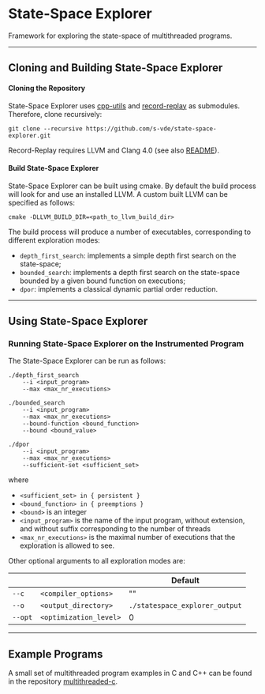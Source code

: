 # State-Space Explorer
Framework for exploring the state-space of multithreaded programs.

---

## Cloning and Building State-Space Explorer 

#### Cloning the Repository

State-Space Explorer uses 
[cpp-utils](https://github.com/s-vde/cpp-utils) and
[record-replay](https://github.com/s-vde/record-replay) as submodules. Therefore, clone recursively:

```
git clone --recursive https://github.com/s-vde/state-space-explorer.git
```

Record-Replay requires LLVM and Clang 4.0 (see also [README](https://github.com/s-vde/record-replay/blob/master/README.md)).

#### Build State-Space Explorer

State-Space Explorer can be built using cmake. By default the build process will look for and use an installed LLVM. A custom built LLVM can be specified as follows:

```
cmake -DLLVM_BUILD_DIR=<path_to_llvm_build_dir>
```

The build process will produce a number of executables, corresponding to different exploration modes:
* `depth_first_search`: implements a simple depth first search on the state-space;
* `bounded_search`: implements a depth first search on the state-space bounded by a given bound function on executions;
* `dpor`: implements a classical dynamic partial order reduction.

---

## Using State-Space Explorer

### Running State-Space Explorer on the Instrumented Program
 
The State-Space Explorer can be run as follows:

```
./depth_first_search 
    --i <input_program> 
    --max <max_nr_executions>
```

```
./bounded_search
    --i <input_program> 
    --max <max_nr_executions>
    --bound-function <bound_function>
    --bound <bound_value>
```

```
./dpor 
    --i <input_program> 
    --max <max_nr_executions>
    --sufficient-set <sufficient_set>
```

where
- `<sufficient_set> in { persistent }`
- `<bound_function> in { preemptions }`
- `<bound>` is an integer
- `<input_program>` is the name of the input program, without extension, and without suffix corresponding to the number of threads
- `<max_nr_executions>` is the maximal number of executions that the exploration is allowed to see.

Other optional arguments to all exploration modes are:

|              |                             | Default                              |
| ------------ | --------------------------- | ------------------------------------ |
| ```--c```    | ```<compiler_options>```    | ""                                   |
| ```--o```    | ```<output_directory>```    | ```./statespace_explorer_output```   |
| ```--opt```  | ```<optimization_level>```  | 0                                    |

---

## Example Programs

A small set of multithreaded program examples in C and C++ can be found in the repository [multithreaded-c](https://github.com/s-vde/multithreaded-c).

